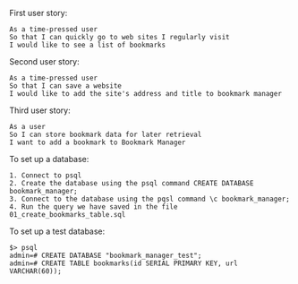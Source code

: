 First user story:
```
As a time-pressed user
So that I can quickly go to web sites I regularly visit
I would like to see a list of bookmarks
```

Second user story:
```
As a time-pressed user
So that I can save a website
I would like to add the site's address and title to bookmark manager
```

Third user story:
```
As a user
So I can store bookmark data for later retrieval
I want to add a bookmark to Bookmark Manager
```


To set up a database:
```
1. Connect to psql
2. Create the database using the psql command CREATE DATABASE bookmark_manager;
3. Connect to the database using the pqsl command \c bookmark_manager;
4. Run the query we have saved in the file 01_create_bookmarks_table.sql
```

To set up a test database:
```
$> psql
admin=# CREATE DATABASE "bookmark_manager_test";
admin=# CREATE TABLE bookmarks(id SERIAL PRIMARY KEY, url VARCHAR(60));
```
